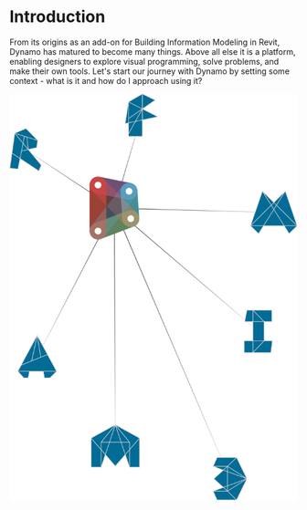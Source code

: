 # Introduction

From its origins as an add-on for Building Information Modeling in Revit, Dynamo has matured to become many things. Above all else it is a platform, enabling designers to explore visual programming, solve problems, and make their own tools. Let's start our journey with Dynamo by setting some context - what is it and how do I approach using it?

![Dynamo Ecosystem](../.gitbook/assets/1-cover.jpg)
